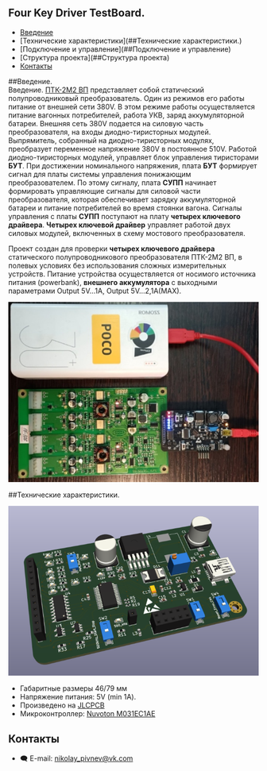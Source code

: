 Four Key Driver TestBoard.  
--------------------------
* [Введение](##Введение.)
* [Технические характеристики](##Технические характеристики.)
* [Подключение и управление](##Подключение и управление)
* [Структура проекта](##Структура проекта)
* [Контакты](##Контакты)  

##Введение.  
Введение. [ПТК-2М2 ВП](https://www.elsiel.ru/products/transport/railway/preobrazovateli_trehfaznye_konditsionera__ptk_2m2v) представляет собой статический полупроводниковый преобразователь. Один из режимов его работы питание от внешней сети 380V. В этом режиме работы осуществляется  питание вагонных потребителей, работа УКВ, заряд аккумуляторной батареи. Внешняя сеть 380V подается на силовую часть преобразователя, на входы диодно-тиристорных модулей. Выпрямитель, собранный на диодно-тиристорных модулях, преобразует переменное напряжение 380V в постоянное 510V. Работой диодно-тиристорных модулей, управляет блок
управления тиристорами **БУТ**. При достижении номинального напряжения, плата **БУТ** формирует сигнал для платы  системы управления понижающим преобразователем. По этому
сигналу, плата **СУПП** начинает формировать управляющие сигналы для силовой части преобразователя, которая обеспечивает зарядку аккумуляторной батареи и питание потребителей во время стоянки вагона. Сигналы управления с платы **СУПП** поступают на плату **четырех ключевого драйвера**. **Четырех ключевой драйвер** управляет работой двух силовых модулей, включенных в схему мостового преобразователя.  

Проект создан для проверки **четырех ключевого драйвера** статического полупроводникового преобразователя ПТК-2М2 ВП, в полевых условиях без использования сложных измерительных устройств. Питание устройства осуществляется от носимого источника питания (powerbank), **внешнего аккумулятора** с выходными параметрами Output 5V...1A, Output 5V...2,1A(MAX).  

![002](https://github.com/PivnevNikolay/Electric-drive-and-power-electronics/blob/master/4_CH_DRIVER/four_key_driver_test_board/photos/002.jpg)

##Технические характеристики.  

![003](https://github.com/PivnevNikolay/Electric-drive-and-power-electronics/blob/master/4_CH_DRIVER/four_key_driver_test_board/photos/003.jpg)

+ Габаритные размеры 46/79 мм
+ Напряжение питания: 5V (min 1A).
+ Произведено на [JLCPCB](https://jlcpcb.com)
+ Микроконтроллер: [Nuvoton M031EC1AE](https://direct.nuvoton.com/en/m031ec1ae)

## 
## Контакты  
* :left_speech_bubble: E-mail:  nikolay_pivnev@vk.com  
